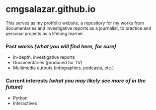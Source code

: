 # cmgsalazar.github.io

This serves as my protfolio website, a repository for my works from documentaries and investigative reports as a journalist, to practice and personal projects as a lifelong learner. 

### Past works *(what you will find here, for sure)*
* In-depth, investigative reports
* Documentaries (produced for TV)
* Multimedia outputs (infographics, podcasts, etc.)

### Current interests *(what you may likely see more of in the future)*
* Python
* Interactives
